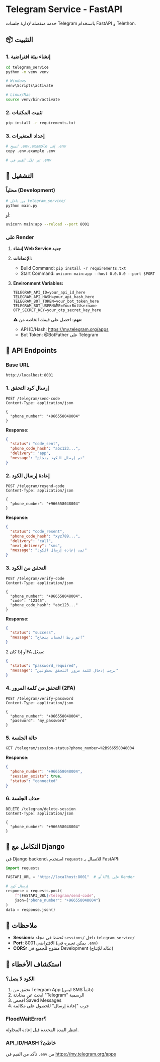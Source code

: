 # Telegram Service - FastAPI

خدمة منفصلة لإدارة جلسات Telegram باستخدام FastAPI و Telethon.

## 📦 التثبيت

### 1. إنشاء بيئة افتراضية

```bash
cd telegram_service
python -m venv venv

# Windows
venv\Scripts\activate

# Linux/Mac
source venv/bin/activate
```

### 2. تثبيت المكتبات

```bash
pip install -r requirements.txt
```

### 3. إعداد المتغيرات

```bash
# انسخ .env.example إلى .env
copy .env.example .env

# ثم عدّل القيم في .env
```

## 🚀 التشغيل

### محلياً (Development)

```bash
# من داخل telegram_service/
python main.py
```

أو:

```bash
uvicorn main:app --reload --port 8001
```

### على Render

1. **إنشاء Web Service جديد**
2. **الإعدادات:**
   - Build Command: `pip install -r requirements.txt`
   - Start Command: `uvicorn main:app --host 0.0.0.0 --port $PORT`
3. **Environment Variables:**
   ```
   TELEGRAM_API_ID=your_api_id_here
   TELEGRAM_API_HASH=your_api_hash_here
   TELEGRAM_BOT_TOKEN=your_bot_token_here
   TELEGRAM_BOT_USERNAME=YourBotUsername
   OTP_SECRET_KEY=your_otp_secret_key_here
   ```
   
   ⚠️ **مهم**: احصل على قيمك الخاصة من:
   - API ID/Hash: https://my.telegram.org/apps
   - Bot Token: @BotFather على Telegram

## 📡 API Endpoints

### Base URL
```
http://localhost:8001
```

### 1. إرسال كود التحقق

```http
POST /telegram/send-code
Content-Type: application/json

{
  "phone_number": "+966558048004"
}
```

**Response:**
```json
{
  "status": "code_sent",
  "phone_code_hash": "abc123...",
  "delivery": "app",
  "message": "تم إرسال الكود بنجاح"
}
```

### 2. إعادة إرسال الكود

```http
POST /telegram/resend-code
Content-Type: application/json

{
  "phone_number": "+966558048004"
}
```

**Response:**
```json
{
  "status": "code_resent",
  "phone_code_hash": "xyz789...",
  "delivery": "call",
  "next_delivery": "sms",
  "message": "تمت إعادة إرسال الكود"
}
```

### 3. التحقق من الكود

```http
POST /telegram/verify-code
Content-Type: application/json

{
  "phone_number": "+966558048004",
  "code": "12345",
  "phone_code_hash": "abc123..."
}
```

**Response:**
```json
{
  "status": "success",
  "message": "تم ربط الحساب بنجاح!"
}
```

أو إذا كان 2FA مفعّل:
```json
{
  "status": "password_required",
  "message": "يرجى إدخال كلمة مرور التحقق بخطوتين"
}
```

### 4. التحقق من كلمة المرور (2FA)

```http
POST /telegram/verify-password
Content-Type: application/json

{
  "phone_number": "+966558048004",
  "password": "my_password"
}
```

### 5. حالة الجلسة

```http
GET /telegram/session-status?phone_number=%2B966558048004
```

**Response:**
```json
{
  "phone_number": "+966558048004",
  "session_exists": true,
  "status": "connected"
}
```

### 6. حذف الجلسة

```http
DELETE /telegram/delete-session
Content-Type: application/json

{
  "phone_number": "+966558048004"
}
```

## 🔗 التكامل مع Django

في Django backend، استخدم `requests` للاتصال بـ FastAPI:

```python
import requests

FASTAPI_URL = "http://localhost:8001"  # أو URL على Render

# إرسال كود
response = requests.post(
    f"{FASTAPI_URL}/telegram/send-code",
    json={"phone_number": "+966558048004"}
)
data = response.json()
```

## 📝 ملاحظات

- **Sessions:** تُحفظ في مجلد `sessions/` داخل `telegram_service/`
- **Port:** الافتراضي 8001 (يمكن تغييره في `.env`)
- **CORS:** مفتوح للجميع في Development (عدّله للإنتاج)

## 🐛 استكشاف الأخطاء

### الكود لا يصل؟

1. تحقق من Telegram App (ليس SMS دائماً)
2. ابحث عن محادثة "Telegram" الرسمية
3. افحص Saved Messages
4. جرب "إعادة إرسال" للحصول على مكالمة

### FloodWaitError؟

انتظر المدة المحددة قبل إعادة المحاولة.

### API_ID/HASH خاطئ؟

تأكد من القيم في `.env` من https://my.telegram.org/apps
